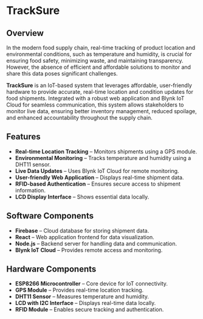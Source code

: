 # **TrackSure**

## **Overview**
In the modern food supply chain, real-time tracking of product location and environmental conditions, such as temperature and humidity, is crucial for ensuring food safety, minimizing waste, and maintaining transparency. However, the absence of efficient and affordable solutions to monitor and share this data poses significant challenges.

**TrackSure** is an IoT-based system that leverages affordable, user-friendly hardware to provide accurate, real-time location and condition updates for food shipments. Integrated with a robust web application and Blynk IoT Cloud for seamless communication, this system allows stakeholders to monitor live data, ensuring better inventory management, reduced spoilage, and enhanced accountability throughout the supply chain.

## **Features**
- **Real-time Location Tracking** – Monitors shipments using a GPS module.  
- **Environmental Monitoring** – Tracks temperature and humidity using a DHT11 sensor.  
- **Live Data Updates** – Uses Blynk IoT Cloud for remote monitoring.  
- **User-friendly Web Application** – Displays real-time shipment data.  
- **RFID-based Authentication** – Ensures secure access to shipment information.  
- **LCD Display Interface** – Shows essential data locally.  

## **Software Components**
- **Firebase** – Cloud database for storing shipment data.  
- **React** – Web application frontend for data visualization.  
- **Node.js** – Backend server for handling data and communication.  
- **Blynk IoT Cloud** – Provides remote access and monitoring.  

## **Hardware Components**
- **ESP8266 Microcontroller** – Core device for IoT connectivity.  
- **GPS Module** – Provides real-time location tracking.  
- **DHT11 Sensor** – Measures temperature and humidity.  
- **LCD with I2C Interface** – Displays real-time data locally.  
- **RFID Module** – Enables secure tracking and authentication.  
